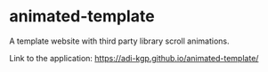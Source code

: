 # animated-template

A template website with third party library scroll animations.

Link to the application: https://adi-kgp.github.io/animated-template/

